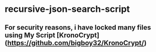 # recursive-json-search-script

## For security reasons, i have locked many files using My Script [KronoCrypt] (https://github.com/bigboy32/KronoCrypt/)
